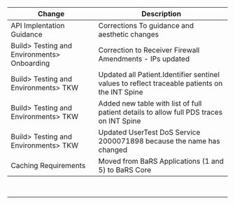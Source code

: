 <div class="bars-blg-expander">
<div class="bars-blg-expander-entry" id="v1.2.0">
 
| Change                                           | Description                                                                                              |
|--------------------------------------------------|----------------------------------------------------------------------------------------------------------|
| API Implentation Guidance                        | Corrections To guidance and aesthetic changes                                                            |
| Build> Testing and Environments> Onboarding      | Correction to Receiver Firewall Amendments - IPs updated                                                 |
| Build> Testing and Environments> TKW             | Updated all Patient.Identifier sentinel values to reflect traceable patients on the INT Spine            |
| Build> Testing and Environments> TKW             | Added new table with list of full patient details to allow full PDS traces on INT Spine                  |
| Build> Testing and Environments> TKW             | Updated UserTest DoS Service 2000071898 because the name has changed                                     |
| Caching Requirements                             | Moved from BaRS Applications (1 and 5) to BaRS Core                                                      |

<p>
<br>
<hr>

</div>
</div>